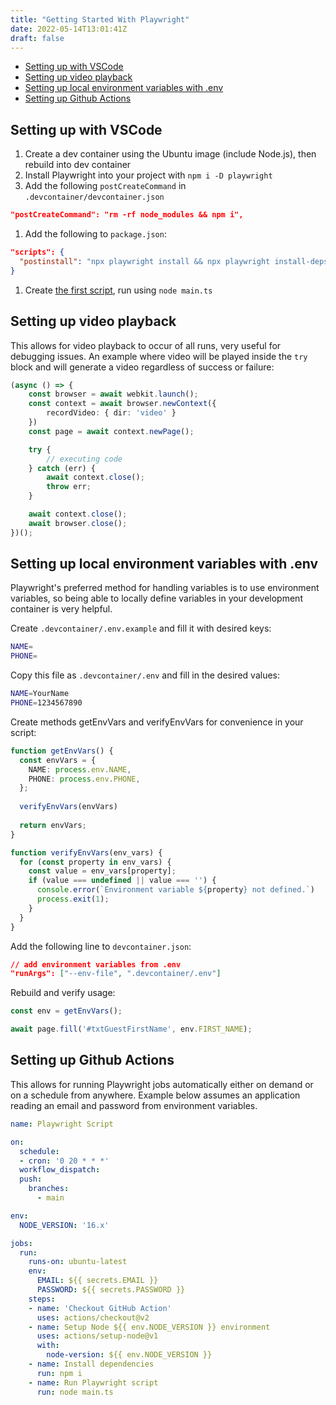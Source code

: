 ```yaml
---
title: "Getting Started With Playwright"
date: 2022-05-14T13:01:41Z
draft: false
---
```


- [Setting up with VSCode](#setting-up-with-vscode)
- [Setting up video playback](#setting-up-video-playback)
- [Setting up local environment variables with .env](#setting-up-local-environment-variables-with-env)
- [Setting up Github Actions](#setting-up-github-actions)

## Setting up with VSCode

1. Create a dev container using the Ubuntu image (include Node.js), then rebuild into dev container
1. Install Playwright into your project with `npm i -D playwright`
1. Add the following `postCreateCommand` in `.devcontainer/devcontainer.json`

``` json
"postCreateCommand": "rm -rf node_modules && npm i",
```

1. Add the following to `package.json`:

``` json
"scripts": {
  "postinstall": "npx playwright install && npx playwright install-deps"
}
```

1. Create [the first script](https://playwright.dev/docs/library#first-script), run using `node main.ts`

## Setting up video playback

This allows for video playback to occur of all runs, very useful for debugging issues. An example where video will be played inside the `try` block and will generate a video regardless of success or failure:

``` typescript
(async () => {
    const browser = await webkit.launch();
    const context = await browser.newContext({
        recordVideo: { dir: 'video' }
    })
    const page = await context.newPage();

    try {
        // executing code
    } catch (err) {
        await context.close();
        throw err;
    }

    await context.close();
    await browser.close();
})();
```

## Setting up local environment variables with .env

Playwright's preferred method for handling variables is to use environment variables, so being able to locally define variables in your development container is very helpful.

Create `.devcontainer/.env.example` and fill it with desired keys:

``` bash
NAME=
PHONE=
```

Copy this file as `.devcontainer/.env` and fill in the desired values:

``` bash
NAME=YourName
PHONE=1234567890
```

Create methods getEnvVars and verifyEnvVars for convenience in your script:

``` typescript
function getEnvVars() {
  const envVars = {
    NAME: process.env.NAME,
    PHONE: process.env.PHONE,
  };
    
  verifyEnvVars(envVars)
    
  return envVars;
}

function verifyEnvVars(env_vars) {
  for (const property in env_vars) {
    const value = env_vars[property];
    if (value === undefined || value === '') {
      console.error(`Environment variable ${property} not defined.`)
      process.exit(1);
    }
  }
}
```

Add the following line to `devcontainer.json`:

``` json
// add environment variables from .env
"runArgs": ["--env-file", ".devcontainer/.env"]
```

Rebuild and verify usage:

``` typescript
const env = getEnvVars();

await page.fill('#txtGuestFirstName', env.FIRST_NAME);
```

## Setting up Github Actions

This allows for running Playwright jobs automatically either on demand or on a schedule from anywhere. Example below assumes an application reading an email and password from environment variables.

``` yml
name: Playwright Script

on:
  schedule:
  - cron: '0 20 * * *'
  workflow_dispatch:
  push:
    branches:
      - main

env:
  NODE_VERSION: '16.x'

jobs:
  run:
    runs-on: ubuntu-latest
    env:
      EMAIL: ${{ secrets.EMAIL }}
      PASSWORD: ${{ secrets.PASSWORD }}
    steps:
    - name: 'Checkout GitHub Action'
      uses: actions/checkout@v2
    - name: Setup Node ${{ env.NODE_VERSION }} environment
      uses: actions/setup-node@v1
      with:
        node-version: ${{ env.NODE_VERSION }}
    - name: Install dependencies
      run: npm i
    - name: Run Playwright script
      run: node main.ts
```

